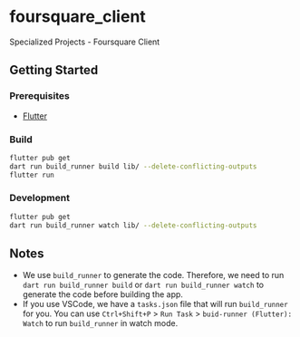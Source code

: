 # foursquare_client

Specialized Projects - Foursquare Client

## Getting Started

### Prerequisites

- [Flutter](https://flutter.dev/docs/get-started/install)

### Build

```sh
flutter pub get
dart run build_runner build lib/ --delete-conflicting-outputs
flutter run
```

### Development

```sh
flutter pub get
dart run build_runner watch lib/ --delete-conflicting-outputs
```

## Notes

- We use `build_runner` to generate the code. Therefore, we need to run `dart run build_runner build` or `dart run build_runner watch` to generate the code before building the app.
- If you use VSCode, we have a `tasks.json` file that will run `build_runner` for you. You can use `Ctrl+Shift+P` > `Run Task` > `buid-runner (Flutter): Watch` to run `build_runner` in watch mode.

